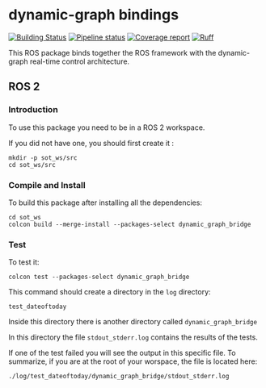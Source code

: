 dynamic-graph bindings
======================

[![Building Status](https://travis-ci.org/stack-of-tasks/dynamic_graph_bridge.svg?branch=master)](https://travis-ci.org/stack-of-tasks/dynamic_graph_bridge)
[![Pipeline status](https://gitlab.laas.fr/stack-of-tasks/dynamic_graph_bridge/badges/master/pipeline.svg)](https://gitlab.laas.fr/stack-of-tasks/dynamic_graph_bridge/commits/master)
[![Coverage report](https://gitlab.laas.fr/stack-of-tasks/dynamic_graph_bridge/badges/master/coverage.svg?job=doc-coverage)](http://projects.laas.fr/gepetto/doc/stack-of-tasks/dynamic_graph_bridge/master/coverage/)
[![Ruff](https://img.shields.io/endpoint?url=https://raw.githubusercontent.com/charliermarsh/ruff/main/assets/badge/v1.json)](https://github.com/charliermarsh/ruff)

This ROS package binds together the ROS framework with the
dynamic-graph real-time control architecture.


## ROS 2

### Introduction

To use this package you need to be in a ROS 2 workspace.

If you did not have one, you should first create it :
```
mkdir -p sot_ws/src
cd sot_ws/src
```
###

### Compile and Install

To build this package after installing all the dependencies:
```
cd sot_ws
colcon build --merge-install --packages-select dynamic_graph_bridge
```

### Test

To test it:
```
colcon test --packages-select dynamic_graph_bridge
```

This command should create a directory in the ````log```` directory:
```
test_dateoftoday
```

Inside this directory there is another directory called ````dynamic_graph_bridge````

In this directory the file ```stdout_stderr.log``` contains the results of the tests.

If one of the test failed you will see the output in this specific file.
To summarize, if you are at the root of your worspace, the file is located here:
```
./log/test_dateoftoday/dynamic_graph_bridge/stdout_stderr.log
```
